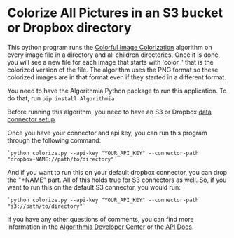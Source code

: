 # Colorize All Pictures in an S3 bucket or Dropbox directory

This python program runs the [Colorful Image Colorization](algorithmia.com/algorithms/deeplearning/ColorfulImageColorization) algorithm on every image
file in a directory and all children directories. Once it is done, you will see a new file for each image that starts with 'color_' that is the colorized
version of the file. The algorithm uses the PNG format so these colorized images are in that format even if they started in a different format.

You need to have the Algorithmia Python package to run this application. To do that, run
    `pip install Algorithmia`

Before running this algorithm, you need to have an S3 or Dropbox [data connector setup](algorithmia.com/data).

Once you have your connector and api key, you can run this program through the following command:

    `python colorize.py --api-key "YOUR_API_KEY" --connector-path "dropbox+NAME://path/to/directory"`

And if you want to run this on your default dropbox connector, you can drop the "+NAME" part. All of this holds true for S3 connectors as well. So, if you want to run this on the default S3 connector, you would run:

    `python colorize.py --api-key "YOUR_API_KEY" --connector-path "s3://path/to/directory"`

If you have any other questions of comments, you can find more information in the [Algorithmia Developer Center](developers.algorithmia.com) or the [API Docs](docs.algorithmia.com).
